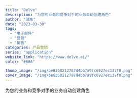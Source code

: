 ```yaml
---
title: "Delve"
description: "为您的业务和竞争对手的业务自动创建角色"
author: "瑞东"
date: "2023-03-30"
tags:
  - "电子邮件"
  - "营销"
  - "销售"
categories: 产品营销
series: "application"
website_link: "https://www.delve.ai/"
color: "#666"

thumb_image: "/img/be8358212787d4bb7a9fc6927ec137f8.png"
cover_image: "/img/be8358212787d4bb7a9fc6927ec137f8.png"
---
```


为您的业务和竞争对手的业务自动创建角色